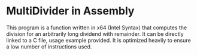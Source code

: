 # MultiDivider in Assembly

This program is a function written in x64 (Intel Syntax) that computes the division for an arbitrarily long dividend with remainder.
It can be directly linked to a C file, usage example provided. It is optimized heavily to ensure a low number of instructions used.

